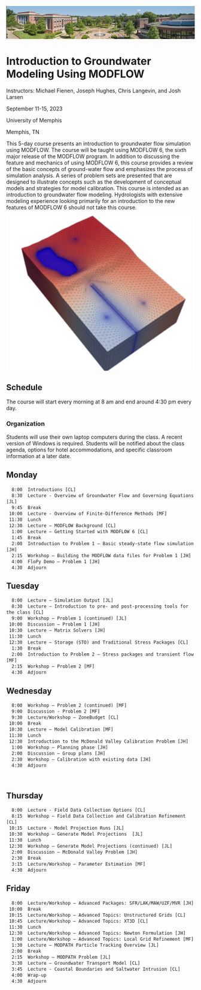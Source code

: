 ![alt](images/town.png)

# Introduction to Groundwater Modeling Using MODFLOW

Instructors: Michael Fienen, Joseph Hughes, Chris Langevin, and Josh Larsen

September 11-15, 2023

University of Memphis

Memphis, TN

This 5-day course presents an introduction to groundwater flow simulation using MODFLOW.  The course will be taught using MODFLOW 6, the sixth major release of the MODFLOW program.  In addition to discussing the feature and mechanics of using MODFLOW 6, this course provides a review of the basic concepts of ground-water flow and emphasizes the process of simulation analysis.  A series of problem sets are presented that are designed to illustrate concepts such as the development of conceptual models and strategies for model calibration.  This course is intended as an introduction to groundwater flow modeling.  Hydrologists with extensive modeling experience looking primarily for an introduction to the new features of MODFLOW 6 should not take this course.

![alt](images/grid.png)

## Schedule
The course will start every morning at 8 am and end around 4:30 pm every day.

### Organization
Students will use their own laptop computers during the class.  A recent version of Windows is required.  Students will be notified about the class agenda, options for hotel accommodations, and specific classroom information at a later date.

## Monday
```
  8:00  Introductions [CL]
  8:30  Lecture - Overview of Groundwater Flow and Governing Equations [JL]
  9:45  Break
 10:00  Lecture - Overview of Finite-Difference Methods [MF]
 11:30  Lunch
 12:30  Lecture – MODFLOW Background [CL]
  1:00  Lecture – Getting Started with MODFLOW 6 [CL]
  1:45  Break
  2:00  Introduction to Problem 1 – Basic steady-state flow simulation [JH]
  2:15  Workshop – Building the MODFLOW data files for Problem 1 [JH]
  4:00  FloPy Demo – Problem 1 [JH]
  4:30  Adjourn
```

## Tuesday
```
  8:00  Lecture – Simulation Output [JL]
  8:30  Lecture – Introduction to pre- and post-processing tools for the class [CL]
  9:00  Workshop – Problem 1 (continued) [JL]
 10:00  Discussion – Problem 1 [JH]
 10:30  Lecture – Matrix Solvers [JH]
 11:30  Lunch
 12:30  Lecture – Storage (STO) and Traditional Stress Packages [CL]
  1:30  Break
  2:00  Introduction to Problem 2 – Stress packages and transient flow [MF]
  2:15  Workshop – Problem 2 [MF]
  4:30  Adjourn
```

## Wednesday
```
  8:00  Workshop – Problem 2 (continued) [MF]
  9:00  Discussion - Problem 2 [MF]
  9:30  Lecture/Workshop – ZoneBudget [CL]
 10:00  Break
 10:30  Lecture – Model Calibration [MF]
 11:30  Lunch
 12:30  Introduction to the McDonald Valley Calibration Problem [JH]
  1:00  Workshop – Planning phase [JH]
  2:00  Discussion – Group plans [JH]
  2:30  Workshop – Calibration with existing data [JH]
  4:30  Adjourn
```
 
## Thursday
```
  8:00  Lecture - Field Data Collection Options [CL]
  8:15  Workshop – Field Data Collection and Calibration Refinement [CL]
 10:15  Lecture - Model Projection Runs [JL]
 10:30  Workshop – Generate Model Projections  [JL]
 11:30  Lunch
 12:30  Workshop – Generate Model Projections (continued) [JL]
  2:00  Discussion – McDonald Valley Problem [JH]
  2:30  Break
  3:15  Lecture/Workshop – Parameter Estimation [MF]
  4:30  Adjourn
```

## Friday
```
  8:00  Lecture/Workshop – Advanced Packages: SFR/LAK/MAW/UZF/MVR [JH]
 10:00  Break
 10:15  Lecture/Workshop – Advanced Topics: Unstructured Grids [CL]
 10:45  Lecture/Workshop – Advanced Topics: XT3D [CL]
 11:30  Lunch
 12:30  Lecture/Workshop – Advanced Topics: Newton Formulation [JH]
  1:00  Lecture/Workshop – Advanced Topics: Local Grid Refinement [MF]
  1:30  Lecture – MODPATH Particle Tracking Overview [JL]
  2:00  Break
  2:15  Workshop – MODPATH Problem [JL]
  3:30  Lecture – Groundwater Transport Model [CL]
  3:45  Lecture - Coastal Boundaries and Saltwater Intrusion [CL]
  4:00  Wrap-up
  4:30  Adjourn
```
